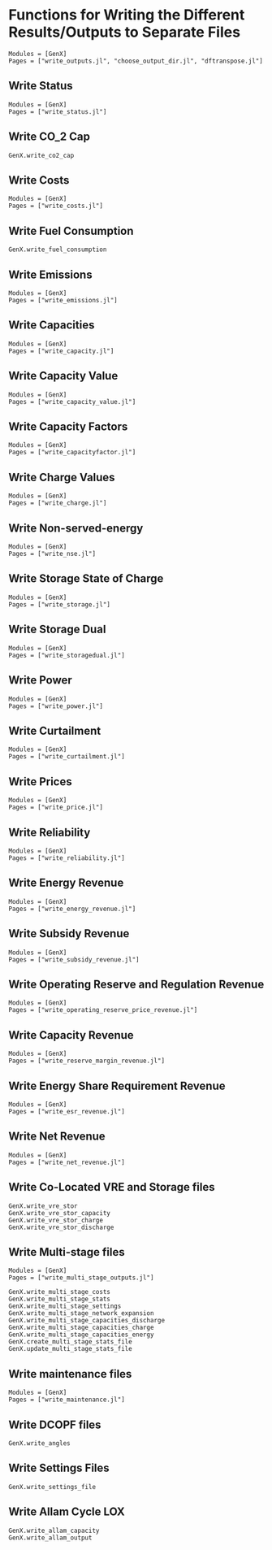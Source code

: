 # Functions for Writing the Different Results/Outputs to Separate Files
```@autodocs
Modules = [GenX]
Pages = ["write_outputs.jl", "choose_output_dir.jl", "dftranspose.jl"]
```

## Write Status
```@autodocs
Modules = [GenX]
Pages = ["write_status.jl"]
```

## Write CO_2 Cap
```@docs
GenX.write_co2_cap
```

## Write Costs
```@autodocs
Modules = [GenX]
Pages = ["write_costs.jl"]
```

## Write Fuel Consumption
```@docs
GenX.write_fuel_consumption
```

## Write Emissions
```@autodocs
Modules = [GenX]
Pages = ["write_emissions.jl"]
```

## Write Capacities
```@autodocs
Modules = [GenX]
Pages = ["write_capacity.jl"]
```

## Write Capacity Value
```@autodocs
Modules = [GenX]
Pages = ["write_capacity_value.jl"]
```

## Write Capacity Factors
```@autodocs
Modules = [GenX]
Pages = ["write_capacityfactor.jl"]
```

## Write Charge Values
```@autodocs
Modules = [GenX]
Pages = ["write_charge.jl"]
```

## Write Non-served-energy
```@autodocs
Modules = [GenX]
Pages = ["write_nse.jl"]
```

## Write Storage State of Charge
```@autodocs
Modules = [GenX]
Pages = ["write_storage.jl"]
```

## Write Storage Dual
```@autodocs
Modules = [GenX]
Pages = ["write_storagedual.jl"]
```

## Write Power
```@autodocs
Modules = [GenX]
Pages = ["write_power.jl"]
```

## Write Curtailment
```@autodocs
Modules = [GenX]
Pages = ["write_curtailment.jl"]
```

## Write Prices
```@autodocs
Modules = [GenX]
Pages = ["write_price.jl"]
```

## Write Reliability
```@autodocs
Modules = [GenX]
Pages = ["write_reliability.jl"]
```
## Write Energy Revenue
```@autodocs
Modules = [GenX]
Pages = ["write_energy_revenue.jl"]
```

## Write Subsidy Revenue
```@autodocs
Modules = [GenX]
Pages = ["write_subsidy_revenue.jl"]
```

## Write Operating Reserve and Regulation Revenue
```@autodocs
Modules = [GenX]
Pages = ["write_operating_reserve_price_revenue.jl"]
```

## Write Capacity Revenue
```@autodocs
Modules = [GenX]
Pages = ["write_reserve_margin_revenue.jl"]
```

## Write Energy Share Requirement Revenue
```@autodocs
Modules = [GenX]
Pages = ["write_esr_revenue.jl"]
```

## Write Net Revenue
```@autodocs
Modules = [GenX]
Pages = ["write_net_revenue.jl"]
```

## Write Co-Located VRE and Storage files
```@docs
GenX.write_vre_stor
GenX.write_vre_stor_capacity
GenX.write_vre_stor_charge
GenX.write_vre_stor_discharge
```

## Write Multi-stage files
```@autodocs
Modules = [GenX]
Pages = ["write_multi_stage_outputs.jl"]
```
```@docs
GenX.write_multi_stage_costs
GenX.write_multi_stage_stats
GenX.write_multi_stage_settings
GenX.write_multi_stage_network_expansion
GenX.write_multi_stage_capacities_discharge
GenX.write_multi_stage_capacities_charge
GenX.write_multi_stage_capacities_energy
GenX.create_multi_stage_stats_file
GenX.update_multi_stage_stats_file
```

## Write maintenance files
```@autodocs
Modules = [GenX]
Pages = ["write_maintenance.jl"]
```

## Write DCOPF files
```@docs
GenX.write_angles
```

## Write Settings Files
```@docs
GenX.write_settings_file
```

## Write Allam Cycle LOX
```@docs
GenX.write_allam_capacity
GenX.write_allam_output
```
